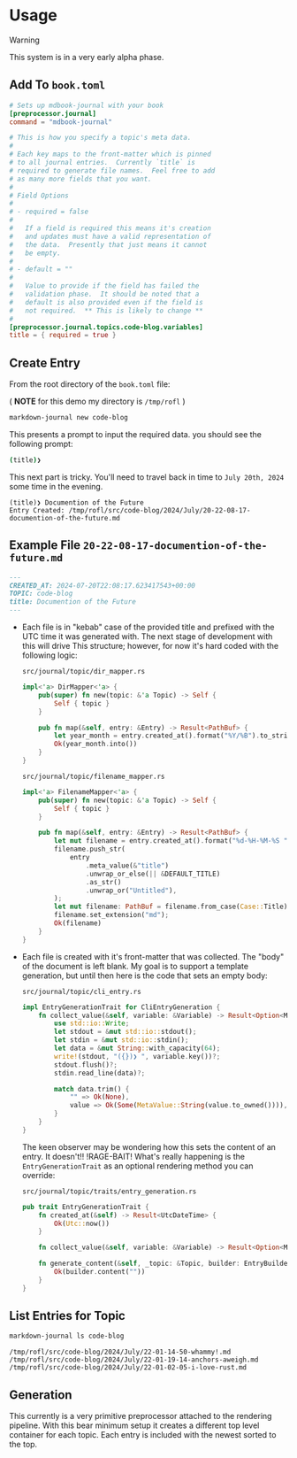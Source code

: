 <!-- markdownlint-disable MD013 -->

# Usage

> [!warning]
> This system is in a very early alpha phase.

## Add To `book.toml`

```toml
# Sets up mdbook-journal with your book
[preprocessor.journal]
command = "mdbook-journal"

# This is how you specify a topic's meta data.
#
# Each key maps to the front-matter which is pinned
# to all journal entries.  Currently `title` is
# required to generate file names.  Feel free to add
# as many more fields that you want.
#
# Field Options
#
# - required = false
#
#   If a field is required this means it's creation
#   and updates must have a valid representation of
#   the data.  Presently that just means it cannot
#   be empty.
#
# - default = ""
#
#   Value to provide if the field has failed the
#   validation phase.  It should be noted that a
#   default is also provided even if the field is
#   not required.  ** This is likely to change **
#
[preprocessor.journal.topics.code-blog.variables]
title = { required = true }
```

## Create Entry

From the root directory of the `book.toml` file:

( **NOTE** for this demo my directory is `/tmp/rofl` )

```bash
markdown-journal new code-blog
```

This presents a prompt to input the required data.
you should see the following prompt:

```bash
(title)❯
```

This next part is tricky. You'll need to travel
back in time to `July 20th, 2024` some time in
the evening.

```text
(title)❯ Documention of the Future
Entry Created: /tmp/rofl/src/code-blog/2024/July/20-22-08-17-documention-of-the-future.md
```

## Example File `20-22-08-17-documention-of-the-future.md`

```markdown
---
CREATED_AT: 2024-07-20T22:08:17.623417543+00:00
TOPIC: code-blog
title: Documention of the Future
---
```

- Each file is in "kebab" case of the provided title and
  prefixed with the UTC time it was generated with. The
  next stage of development with this will drive This
  structure; however, for now it's hard coded with the
  following logic:

  `src/journal/topic/dir_mapper.rs`

  ```rust
  impl<'a> DirMapper<'a> {
      pub(super) fn new(topic: &'a Topic) -> Self {
          Self { topic }
      }

      pub fn map(&self, entry: &Entry) -> Result<PathBuf> {
          let year_month = entry.created_at().format("%Y/%B").to_string();
          Ok(year_month.into())
      }
  }
  ```

  `src/journal/topic/filename_mapper.rs`

  ```rust
  impl<'a> FilenameMapper<'a> {
      pub(super) fn new(topic: &'a Topic) -> Self {
          Self { topic }
      }

      pub fn map(&self, entry: &Entry) -> Result<PathBuf> {
          let mut filename = entry.created_at().format("%d-%H-%M-%S ").to_string();
          filename.push_str(
              entry
                  .meta_value(&"title")
                  .unwrap_or_else(|| &DEFAULT_TITLE)
                  .as_str()
                  .unwrap_or("Untitled"),
          );
          let mut filename: PathBuf = filename.from_case(Case::Title).to_case(Case::Kebab).into();
          filename.set_extension("md");
          Ok(filename)
      }
  }
  ```

- Each file is created with it's front-matter that
  was collected. The "body" of the document is left
  blank. My goal is to support a template generation,
  but until then here is the code that sets an empty
  body:

  `src/journal/topic/cli_entry.rs`

  ```rust
  impl EntryGenerationTrait for CliEntryGeneration {
      fn collect_value(&self, variable: &Variable) -> Result<Option<MetaValue>> {
          use std::io::Write;
          let stdout = &mut std::io::stdout();
          let stdin = &mut std::io::stdin();
          let data = &mut String::with_capacity(64);
          write!(stdout, "({})❯ ", variable.key())?;
          stdout.flush()?;
          stdin.read_line(data)?;

          match data.trim() {
              "" => Ok(None),
              value => Ok(Some(MetaValue::String(value.to_owned()))),
          }
      }
  }
  ```

  The keen observer may be wondering how this sets
  the content of an entry. It doesn't!! !RAGE-BAIT!
  What's really happening is the `EntryGenerationTrait`
  as an optional rendering method you can override:

  `src/journal/topic/traits/entry_generation.rs`

  ```rust
  pub trait EntryGenerationTrait {
      fn created_at(&self) -> Result<UtcDateTime> {
          Ok(Utc::now())
      }

      fn collect_value(&self, variable: &Variable) -> Result<Option<MetaValue>>;

      fn generate_content(&self, _topic: &Topic, builder: EntryBuilder) -> Result<EntryBuilder> {
          Ok(builder.content(""))
      }
  }
  ```

## List Entries for Topic

```bash
markdown-journal ls code-blog
```

```text
/tmp/rofl/src/code-blog/2024/July/22-01-14-50-whammy!.md
/tmp/rofl/src/code-blog/2024/July/22-01-19-14-anchors-aweigh.md
/tmp/rofl/src/code-blog/2024/July/22-01-02-05-i-love-rust.md
```

## Generation

This currently is a very primitive preprocessor attached to
the rendering pipeline. With this bear minimum setup it creates
a different top level container for each topic. Each entry is
included with the newest sorted to the top.
